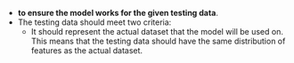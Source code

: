 - **to ensure the model works for the given testing data**. 
- The testing data should meet two criteria: 
	- It should represent the actual dataset that the model will be used on. This means that the testing data should have the same distribution of features as the actual dataset.